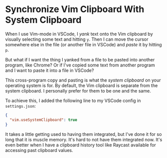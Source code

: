 # Synchronize Vim Clipboard With System Clipboard

When I use Vim-mode in VSCode, I _yank_ text onto the Vim clipboard by visually
selecting some text and hitting `y`. Then I can move the cursor somewhere else
in the file (or another file in VSCode) and _paste_ it by hitting `p`.

But what if I want the thing I yanked from a file to be pasted into another
program, like Chrome? Or if I've copied some text from another program and I
want to paste it into a file in VSCode?

This cross-program copy and pasting is what the _system clipboard_ on your
operating system is for. By default, the Vim clipboard is separate from the
system clipboard. I personally prefer for them to be one and the same.

To achieve this, I added the following line to my VSCode config in
`settings.json`:

```json
{
  "vim.useSystemClipboard": true
}
```

It takes a little getting used to having them integrated, but I've done it for
so long that it is muscle memory. It's hard to not have them integrated now.
It's even better when I have a clipboard history tool like Raycast available
for accessing past clipboard values.
